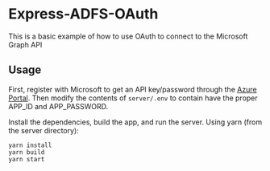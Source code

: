 # Express-ADFS-OAuth
This is a basic example of how to use OAuth to connect
to the Microsoft Graph API

## Usage
First, register with Microsoft to get an API key/password
through the [Azure Portal](https://aad.portal.azure.com/).
Then modify the contents of `server/.env` to contain
have the proper APP_ID and APP_PASSWORD.

Install the dependencies, build the app, and run the server.
Using yarn (from the server directory):

```
yarn install
yarn build
yarn start
```
